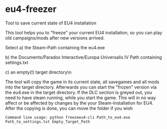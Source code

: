 # eu4-freezer
Tool to save current state of EU4 installation

This tool helps you to "freeze" your current EU4 installation, so you can play old campaigns/mods after new versions arrived.

Select a) the Steam-Path containing the eu4.exe

b) the Documents/Paradox Interactive/Europa Universalis IV Path containing settings.txt

c) an empty(!) target directory\n        

The tool will copy the game in its current state, all savegames and all mods into the target directory.
Afterwards you can start the "frozen" version via the eu4.exe in the target directory.
If the DLC section is greyed out, you need to have steam running, while you start the game. 
This will in no way affect or be affected by changes by the your Steam-Installation for EU4.
After the copying is done, you can move the folder if you wish
    
    Command line usage: python freezeeu4-cli Path_to_eu4.exe Path_to_settings.txt Empty_Target_Path

